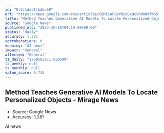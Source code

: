 ```yaml
---
id: "0c2c1dae1fbdbc69"
url: "https://news.google.com/rss/articles/CBMiiAFBVV95cUxQcVRmWWVfWG5tQ3dYWHdRQ0xGUVpFTEtQWlhObW9aaTczZzhsTERucFZhSkFCZExYM3JhRGhvdGFfM3ZwYkltZjdQak9SbGc0S2NDRi1QOURDTDFfTFVFVFd5NkdwQjNNcHFXN29hZE9lclNMSjFmeU1nOE54Wnk2aGx0WjZzcEVl?oc=5"
title: "Method Teaches Generative AI Models To Locate Personalized Objects - Mirage News"
source: "Google News"
published_utc: "2025-10-16T04:14:00+00:00"
status: "daily"
accuracy: 1.281
corroborations: 0
meaning: "AI news"
impact: "General"
affected: "General"
ts_daily: "1760593171.080599"
ts_weekly: null
ts_monthly: null
value_score: 0.735
---
```

## Method Teaches Generative AI Models To Locate Personalized Objects - Mirage News

- Source: Google News
- Accuracy: 1.281

AI news
